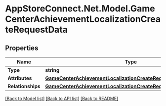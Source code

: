 # AppStoreConnect.Net.Model.GameCenterAchievementLocalizationCreateRequestData

## Properties

Name | Type | Description | Notes
------------ | ------------- | ------------- | -------------
**Type** | **string** |  | 
**Attributes** | [**GameCenterAchievementLocalizationCreateRequestDataAttributes**](GameCenterAchievementLocalizationCreateRequestDataAttributes.md) |  | 
**Relationships** | [**GameCenterAchievementLocalizationCreateRequestDataRelationships**](GameCenterAchievementLocalizationCreateRequestDataRelationships.md) |  | 

[[Back to Model list]](../README.md#documentation-for-models) [[Back to API list]](../README.md#documentation-for-api-endpoints) [[Back to README]](../README.md)


